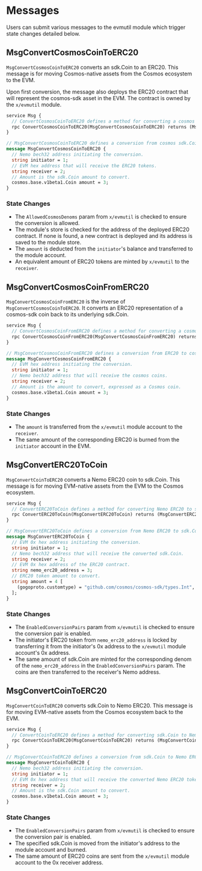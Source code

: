 <!--
order: 3
-->

# Messages

Users can submit various messages to the evmutil module which trigger state changes detailed below.

## MsgConvertCosmosCoinToERC20

`MsgConvertCosmosCoinToERC20` converts an sdk.Coin to an ERC20. This message is for moving Cosmos-native assets from the Cosmos ecosystem to the EVM.

Upon first conversion, the message also deploys the ERC20 contract that will represent the cosmos-sdk asset in the EVM. The contract is owned by the `x/evmutil` module.

```proto
service Msg {
  // ConvertCosmosCoinToERC20 defines a method for converting a cosmos sdk.Coin to an ERC20.
  rpc ConvertCosmosCoinToERC20(MsgConvertCosmosCoinToERC20) returns (MsgConvertCosmosCoinToERC20Response);
}

// MsgConvertCosmosCoinToERC20 defines a conversion from cosmos sdk.Coin to ERC20.
message MsgConvertCosmosCoinToERC20 {
  // Nemo bech32 address initiating the conversion.
  string initiator = 1;
  // EVM hex address that will receive the ERC20 tokens.
  string receiver = 2;
  // Amount is the sdk.Coin amount to convert.
  cosmos.base.v1beta1.Coin amount = 3;
}
```

### State Changes

- The `AllowedCosmosDenoms` param from `x/evmutil` is checked to ensure the conversion is allowed.
- The module's store is checked for the address of the deployed ERC20 contract. If none is found, a new contract is deployed and its address is saved to the module store.
- The `amount` is deducted from the `initiator`'s balance and transferred to the module account.
- An equivalent amount of ERC20 tokens are minted by `x/evmutil` to the `receiver`.

## MsgConvertCosmosCoinFromERC20

`MsgConvertCosmosCoinFromERC20` is the inverse of `MsgConvertCosmosCoinToERC20`. It converts an ERC20 representation of a cosmos-sdk coin back to its underlying sdk.Coin.


```proto
service Msg {
  // ConvertCosmosCoinFromERC20 defines a method for converting a cosmos sdk.Coin to an ERC20.
  rpc ConvertCosmosCoinFromERC20(MsgConvertCosmosCoinFromERC20) returns (MsgConvertCosmosCoinFromERC20Response);
}

// MsgConvertCosmosCoinFromERC20 defines a conversion from ERC20 to cosmos coins for cosmos-native assets.
message MsgConvertCosmosCoinFromERC20 {
  // EVM hex address initiating the conversion.
  string initiator = 1;
  // Nemo bech32 address that will receive the cosmos coins.
  string receiver = 2;
  // Amount is the amount to convert, expressed as a Cosmos coin.
  cosmos.base.v1beta1.Coin amount = 3;
}
```

### State Changes

- The `amount` is transferred from the `x/evmutil` module account to the `receiver`.
- The same amount of the corresponding ERC20 is burned from the `initiator` account in the EVM.

## MsgConvertERC20ToCoin

`MsgConvertCoinToERC20` converts a Nemo ERC20 coin to sdk.Coin. This message is for moving EVM-native assets from the EVM to the Cosmos ecosystem.

```protobuf
service Msg {
  // ConvertERC20ToCoin defines a method for converting Nemo ERC20 to sdk.Coin.
  rpc ConvertERC20ToCoin(MsgConvertERC20ToCoin) returns (MsgConvertERC20ToCoinResponse);
}

// MsgConvertERC20ToCoin defines a conversion from Nemo ERC20 to sdk.Coin.
message MsgConvertERC20ToCoin {
  // EVM 0x hex address initiating the conversion.
  string initiator = 1;
  // Nemo bech32 address that will receive the converted sdk.Coin.
  string receiver = 2;
  // EVM 0x hex address of the ERC20 contract.
  string nemo_erc20_address = 3;
  // ERC20 token amount to convert.
  string amount = 4 [
    (gogoproto.customtype) = "github.com/cosmos/cosmos-sdk/types.Int",
  ];
}
```

### State Changes

- The `EnabledConversionPairs` param from `x/evmutil` is checked to ensure the conversion pair is enabled.
- The initiator's ERC20 token from `nemo_erc20_address` is locked by transferring it from the initiator's 0x address to the `x/evmutil` module account's 0x address.
- The same amount of sdk.Coin are minted for the corresponding denom of the `nemo_erc20_address` in the `EnabledConversionPairs` param. The coins are then transferred to the receiver's Nemo address.

## MsgConvertCoinToERC20

`MsgConvertCoinToERC20` converts sdk.Coin to Nemo ERC20. This message is for moving EVM-native assets from the Cosmos ecosystem back to the EVM.

```protobuf
service Msg {
  // ConvertCoinToERC20 defines a method for converting sdk.Coin to Nemo ERC20.
  rpc ConvertCoinToERC20(MsgConvertCoinToERC20) returns (MsgConvertCoinToERC20Response);
}

// MsgConvertCoinToERC20 defines a conversion from sdk.Coin to Nemo ERC20.
message MsgConvertCoinToERC20 {
  // Nemo bech32 address initiating the conversion.
  string initiator = 1;
  // EVM 0x hex address that will receive the converted Nemo ERC20 tokens.
  string receiver = 2;
  // Amount is the sdk.Coin amount to convert.
  cosmos.base.v1beta1.Coin amount = 3;
}
```

### State Changes

- The `EnabledConversionPairs` param from `x/evmutil` is checked to ensure the conversion pair is enabled.
- The specified sdk.Coin is moved from the initiator's address to the module account and burned.
- The same amount of ERC20 coins are sent from the `x/evmutil` module account to the 0x receiver address.
